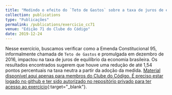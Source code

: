 ```yaml
---
title: "Medindo o efeito do `Teto de Gastos` sobre a taxa de juros de equilíbrio da economia brasileira"
collection: publications
type: "Publicações"
permalink: /publications/exercicio_cc71
venue: "Edição 71 do Clube do Código"
date: 2019-12-24
---
```


Nesse exercício, buscamos verificar como a Emenda Constitucional 95, informalmente chamada de `Teto de Gastos` e promulgada em dezembro de 2016, impactou na taxa de juros de equilíbrio da economia brasileira. Os resultados encontrados sugerem que houve uma redução de até 1,54 pontos percentuais na taxa neutra a partir da adoção da medida. [Material disponível aqui apenas para membros do Clube do Código. É preciso estar logado no github e ter sido autorizado no repositório privado para ter acesso ao exercício](https://github.com/analisemacro/clubedocodigo/tree/master/exercicios/clube71){:target="_blank"}.